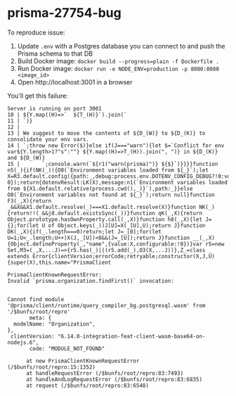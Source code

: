 # prisma-27754-bug

To reproduce issue:

1. Update `.env` with a Postgres database you can connect to and push the Prisma schema to that DB
2. Build Docker image: `docker build --progress=plain -f Dockerfile .`
3. Run Docker image: `docker run -e NODE_ENV=production -p 8080:8080 <image_id>`
4. Open http://localhost:3001 in a browser

You'll get this failure:

```
Server is running on port 3001
10 | ${Y.map((H)=>`  ${T_(H)}`).join(`
11 | `)}
12 | 
13 | We suggest to move the contents of ${D_(W)} to ${D_(K)} to consolidate your env vars.
14 | `;throw new Error($)}else if(J==="warn"){let $=`Conflict for env var${Y.length>1?"s":""} ${Y.map((H)=>T_(H)).join(", ")} in ${D_(K)} and ${D_(W)}
15 |       `;console.warn(`${r1("warn(prisma)")} ${$}`)}}}}function n5(_){if(NK(_)){O8(`Environment variables loaded from ${_}`);let X=R3.default.config({path:_,debug:process.env.DOTENV_CONFIG_DEBUG?!0:void 0});return{dotenvResult:LK(X),message:n1(`Environment variables loaded from ${X1.default.relative(process.cwd(),_)}`),path:_}}else O8(`Environment variables not found at ${_}`);return null}function F3(_,X){return _&&X&&X1.default.resolve(_)===X1.default.resolve(X)}function NK(_){return!!(_&&j8.default.existsSync(_))}function qK(_,X){return Object.prototype.hasOwnProperty.call(_,X)}function h8(_,X){let J={};for(let U of Object.keys(_))J[U]=X(_[U],U);return J}function DK(_,X){if(_.length===0)return;let J=_[0];for(let U=1;U<_.length;U++)X(J,_[U])<0&&(J=_[U]);return J}function __(_,X){Object.defineProperty(_,"name",{value:X,configurable:!0})}var r5=new Set,M3=(_,X,...J)=>{r5.has(_)||(r5.add(_),O3(X,...J))},Z_=class _ extends Error{clientVersion;errorCode;retryable;constructor(X,J,U){super(X),this.name="PrismaClient

PrismaClientKnownRequestError: 
Invalid `prisma.organization.findFirst()` invocation:


Cannot find module '@prisma/client/runtime/query_compiler_bg.postgresql.wasm' from '/$bunfs/root/repro'
       meta: {
  modelName: "Organization",
},
 clientVersion: "6.14.0-integration-feat-client-wasm-base64-on-nodejs.6",
       code: "MODULE_NOT_FOUND"

      at new PrismaClientKnownRequestError (/$bunfs/root/repro:15:1352)
      at handleRequestError (/$bunfs/root/repro:83:7493)
      at handleAndLogRequestError (/$bunfs/root/repro:83:6835)
      at request (/$bunfs/root/repro:83:6548)
```